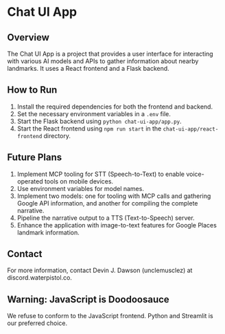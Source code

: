 # Chat UI App

## Overview
The Chat UI App is a project that provides a user interface for interacting with various AI models and APIs to gather information about nearby landmarks. It uses a React frontend and a Flask backend.

## How to Run
1. Install the required dependencies for both the frontend and backend.
2. Set the necessary environment variables in a `.env` file.
3. Start the Flask backend using `python chat-ui-app/app.py`.
4. Start the React frontend using `npm run start` in the `chat-ui-app/react-frontend` directory.

## Future Plans
1. Implement MCP tooling for STT (Speech-to-Text) to enable voice-operated tools on mobile devices.
2. Use environment variables for model names.
3. Implement two models: one for tooling with MCP calls and gathering Google API information, and another for compiling the complete narrative.
4. Pipeline the narrative output to a TTS (Text-to-Speech) server.
5. Enhance the application with image-to-text features for Google Places landmark information.

## Contact
For more information, contact Devin J. Dawson (unclemusclez) at discord.waterpistol.co.
## Warning: JavaScript is Doodoosauce

We refuse to conform to the JavaScript frontend. Python and Streamlit is our preferred choice.